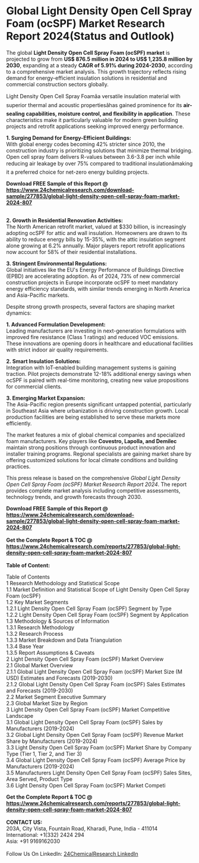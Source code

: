 <h1>Global Light Density Open Cell Spray Foam (ocSPF) Market Research Report 2024(Status and Outlook)</h1><p>The global <strong>Light Density Open Cell Spray Foam (ocSPF) market</strong> is projected to grow from <strong>US$ 876.5 million in 2024 to US$ 1,235.8 million by 2030</strong>, expanding at a steady <strong>CAGR of 5.91% during 2024-2030</strong>, according to a comprehensive market analysis. This growth trajectory reflects rising demand for energy-efficient insulation solutions in residential and commercial construction sectors globally.</p><p>Light Density Open Cell Spray Foamâa versatile insulation material with superior thermal and acoustic propertiesâhas gained prominence for its <strong>air-sealing capabilities, moisture control, and flexibility in application</strong>. These characteristics make it particularly valuable for modern green building projects and retrofit applications seeking improved energy performance.</p><p><strong>1. Surging Demand for Energy-Efficient Buildings:</strong><br>
With global energy codes becoming 42% stricter since 2010, the construction industry is prioritizing solutions that minimize thermal bridging. Open cell spray foam delivers R-values between 3.6-3.8 per inch while reducing air leakage by over 75% compared to traditional insulationâmaking it a preferred choice for net-zero energy building projects.</p><div><b>Download FREE Sample of this Report @ 
            <a href="https://www.24chemicalresearch.com/download-sample/277853/global-light-density-open-cell-spray-foam-market-2024-807">
            https://www.24chemicalresearch.com/download-sample/277853/global-light-density-open-cell-spray-foam-market-2024-807</a></b></div><br><p><strong>2. Growth in Residential Renovation Activities:</strong><br>
The North American retrofit market, valued at $330 billion, is increasingly adopting ocSPF for attic and wall insulation. Homeowners are drawn to its ability to reduce energy bills by 15-35%, with the attic insulation segment alone growing at 6.2% annually. Major players report retrofit applications now account for 58% of their residential installations.</p><p><strong>3. Stringent Environmental Regulations:</strong><br>
Global initiatives like the EU's Energy Performance of Buildings Directive (EPBD) are accelerating adoption. As of 2024, 73% of new commercial construction projects in Europe incorporate ocSPF to meet mandatory energy efficiency standards, with similar trends emerging in North America and Asia-Pacific markets.</p><p>Despite strong growth prospects, several factors are shaping market dynamics:</p><p><strong>1. Advanced Formulation Development:</strong><br>
Leading manufacturers are investing in next-generation formulations with improved fire resistance (Class 1 ratings) and reduced VOC emissions. These innovations are opening doors in healthcare and educational facilities with strict indoor air quality requirements.</p><p><strong>2. Smart Insulation Solutions:</strong><br>
Integration with IoT-enabled building management systems is gaining traction. Pilot projects demonstrate 12-18% additional energy savings when ocSPF is paired with real-time monitoring, creating new value propositions for commercial clients.</p><p><strong>3. Emerging Market Expansion:</strong><br>
The Asia-Pacific region presents significant untapped potential, particularly in Southeast Asia where urbanization is driving construction growth. Local production facilities are being established to serve these markets more efficiently.</p><p>The market features a mix of global chemical companies and specialized foam manufacturers. Key players like <strong>Covestro, Lapolla, and Demilec</strong> maintain strong positions through continuous product innovation and installer training programs. Regional specialists are gaining market share by offering customized solutions for local climate conditions and building practices.</p><p>This press release is based on the comprehensive <em>Global Light Density Open Cell Spray Foam (ocSPF) Market Research Report 2024</em>. The report provides complete market analysis including competitive assessments, technology trends, and growth forecasts through 2030.</p><div><b>Download FREE Sample of this Report @ 
            <a href="https://www.24chemicalresearch.com/download-sample/277853/global-light-density-open-cell-spray-foam-market-2024-807">
            https://www.24chemicalresearch.com/download-sample/277853/global-light-density-open-cell-spray-foam-market-2024-807</a></b></div><br><div><b>Get the Complete Report & TOC @ 
            <a href="https://www.24chemicalresearch.com/reports/277853/global-light-density-open-cell-spray-foam-market-2024-807">
            https://www.24chemicalresearch.com/reports/277853/global-light-density-open-cell-spray-foam-market-2024-807</a></b></div><br>
            <b>Table of Content:</b><p>Table of Contents<br />
1 Research Methodology and Statistical Scope<br />
1.1 Market Definition and Statistical Scope of Light Density Open Cell Spray Foam (ocSPF)<br />
1.2 Key Market Segments<br />
1.2.1 Light Density Open Cell Spray Foam (ocSPF) Segment by Type<br />
1.2.2 Light Density Open Cell Spray Foam (ocSPF) Segment by Application<br />
1.3 Methodology & Sources of Information<br />
1.3.1 Research Methodology<br />
1.3.2 Research Process<br />
1.3.3 Market Breakdown and Data Triangulation<br />
1.3.4 Base Year<br />
1.3.5 Report Assumptions & Caveats<br />
2 Light Density Open Cell Spray Foam (ocSPF) Market Overview<br />
2.1 Global Market Overview<br />
2.1.1 Global Light Density Open Cell Spray Foam (ocSPF) Market Size (M USD) Estimates and Forecasts (2019-2030)<br />
2.1.2 Global Light Density Open Cell Spray Foam (ocSPF) Sales Estimates and Forecasts (2019-2030)<br />
2.2 Market Segment Executive Summary<br />
2.3 Global Market Size by Region<br />
3 Light Density Open Cell Spray Foam (ocSPF) Market Competitive Landscape<br />
3.1 Global Light Density Open Cell Spray Foam (ocSPF) Sales by Manufacturers (2019-2024)<br />
3.2 Global Light Density Open Cell Spray Foam (ocSPF) Revenue Market Share by Manufacturers (2019-2024)<br />
3.3 Light Density Open Cell Spray Foam (ocSPF) Market Share by Company Type (Tier 1, Tier 2, and Tier 3)<br />
3.4 Global Light Density Open Cell Spray Foam (ocSPF) Average Price by Manufacturers (2019-2024)<br />
3.5 Manufacturers Light Density Open Cell Spray Foam (ocSPF) Sales Sites, Area Served, Product Type<br />
3.6 Light Density Open Cell Spray Foam (ocSPF) Market Competi</p><div><b>Get the Complete Report & TOC @ 
            <a href="https://www.24chemicalresearch.com/reports/277853/global-light-density-open-cell-spray-foam-market-2024-807">
            https://www.24chemicalresearch.com/reports/277853/global-light-density-open-cell-spray-foam-market-2024-807</a></b></div><br><b>CONTACT US:</b><br>
            203A, City Vista, Fountain Road, Kharadi, Pune, India - 411014<br>
            International: +1(332) 2424 294<br>
            Asia: +91 9169162030 <br><br>
            Follow Us On LinkedIn: <a href="https://www.linkedin.com/company/24chemicalresearch/">24ChemicalResearch LinkedIn</a>